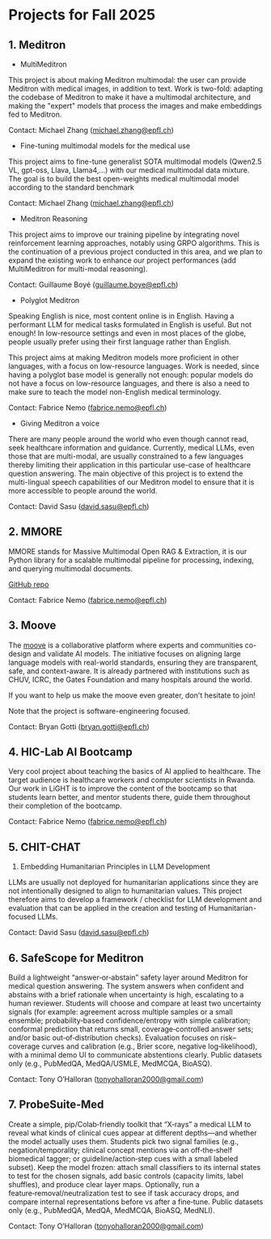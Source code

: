 # Projects for Fall 2025

## 1. Meditron

- MultiMeditron

This project is about making Meditron multimodal: the user can provide Meditron with medical images, in addition to text. Work is two-fold: adapting the codebase of Meditron to make it have a multimodal architecture, and making the "expert" models that process the images and make embeddings fed to Meditron.

Contact: Michael Zhang (michael.zhang@epfl.ch)

- Fine-tuning multimodal models for the medical use

This project aims to fine-tune generalist SOTA multimodal models (Qwen2.5 VL, gpt-oss, Llava, Llama4,...) with our medical multimodal data mixture. The goal is to build the best open-weights medical multimodal model according to the standard benchmark

Contact: Michael Zhang (michael.zhang@epfl.ch)

- Meditron Reasoning

This project aims to improve our training pipeline by integrating novel reinforcement learning approaches, notably using GRPO algorithms. This is the continuation of a previous project conducted in this area, and we plan to expand the existing work to enhance our project performances (add MultiMeditron for multi-modal reasoning).

Contact: Guillaume Boyé (guillaume.boye@epfl.ch)

- Polyglot Meditron

Speaking English is nice, most content online is in English. Having a performant LLM for medical tasks formulated in English is useful. But not enough! In low-resource settings and even in most places of the globe, people usually prefer using their first language rather than English.

This project aims at making Meditron models more proficient in other languages, with a focus on low-resource languages. Work is needed, since having a polyglot base model is generally not enough: popular models do not have a focus on low-resource languages, and there is also a need to make sure to teach the model non-English medical terminology.

Contact: Fabrice Nemo (fabrice.nemo@epfl.ch)

- Giving Meditron a voice

There are many people around the world who even though cannot read, seek healthcare information and guidance. Currently, medical LLMs, even those that are multi-modal, are usually constrained to a few languages thereby limiting their application in this particular use-case of healthcare question answering. The main objective of this project is to extend the multi-lingual speech capabilities of our Meditron model to ensure that it is more accessible to people around the world.

Contact: David Sasu (david.sasu@epfl.ch)

## 2. MMORE

MMORE stands for Massive Multimodal Open RAG & Extraction, it is our Python library for a scalable multimodal pipeline for processing, indexing, and querying multimodal documents.

[GitHub repo](https://github.com/swiss-ai/mmore)

Contact: Fabrice Nemo (fabrice.nemo@epfl.ch)

## 3. Moove

The [moove](https://jointhemoove.org) is a collaborative platform where experts and communities co-design and validate AI models. The initiative focuses on aligning large language models with real-world standards, ensuring they are transparent, safe, and context-aware. It is already partnered with institutions such as CHUV, ICRC, the Gates Foundation and many hospitals around the world.

If you want to help us make the moove even greater, don't hesitate to join!

Note that the project is software-engineering focused.

Contact: Bryan Gotti (bryan.gotti@epfl.ch)

## 4. HIC-Lab AI Bootcamp

Very cool project about teaching the basics of AI applied to healthcare. The target audience is healthcare workers and computer scientists in Rwanda. Our work in LiGHT is to improve the content of the bootcamp so that students learn better, and mentor students there, guide them throughout their completion of the bootcamp.

Contact: Fabrice Nemo (fabrice.nemo@epfl.ch)

## 5. CHIT-CHAT
1. Embedding Humanitarian Principles in LLM Development

LLMs are usually not deployed for humanitarian applications since they are not intentionally designed to align to humanitarian values. This project therefore aims to develop a framework / checklist for LLM development and evaluation that can be applied in the creation and testing of Humanitarian-focused LLMs.

Contact: David Sasu (david.sasu@epfl.ch)

## 6. SafeScope for Meditron

Build a lightweight “answer‑or‑abstain” safety layer around Meditron for medical question answering. The system answers when confident and abstains with a brief rationale when uncertainty is high, escalating to a human reviewer. Students will choose and compare at least two uncertainty signals (for example: agreement across multiple samples or a small ensemble; probability‑based confidence/entropy with simple calibration; conformal prediction that returns small, coverage‑controlled answer sets; and/or basic out‑of‑distribution checks). Evaluation focuses on risk–coverage curves and calibration (e.g., Brier score, negative log‑likelihood), with a minimal demo UI to communicate abstentions clearly. Public datasets only (e.g., PubMedQA, MedQA/USMLE, MedMCQA, BioASQ).

Contact: Tony O’Halloran (tonyohalloran2000@gmail.com)

## 7. ProbeSuite‑Med

Create a simple, pip/Colab‑friendly toolkit that “X‑rays” a medical LLM to reveal what kinds of clinical cues appear at different depths—and whether the model actually uses them. Students pick two signal families (e.g., negation/temporality; clinical concept mentions via an off‑the‑shelf biomedical tagger; or guideline/action‑step cues with a small labeled subset). Keep the model frozen: attach small classifiers to its internal states to test for the chosen signals, add basic controls (capacity limits, label shuffles), and produce clear layer maps. Optionally, run a feature‑removal/neutralization test to see if task accuracy drops, and compare internal representations before vs after a fine‑tune. Public datasets only (e.g., PubMedQA, MedQA, MedMCQA, BioASQ, MedNLI).

Contact: Tony O’Halloran (tonyohalloran2000@gmail.com)
